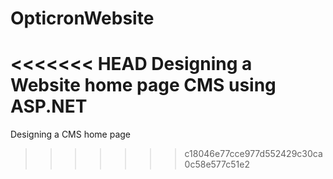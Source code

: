 # OpticronWebsite
<<<<<<< HEAD
Designing a Website home page CMS using ASP.NET
=======
Designing a CMS home page 
>>>>>>> c18046e77cce977d552429c30ca0c58e577c51e2
